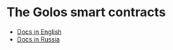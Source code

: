# The Golos smart contracts

* [Docs in English](developers/contracts/golos_contracts/golos_contracts-en.md)
* [Docs in Russia](developers/contracts/golos_contracts/golos_contracts-ru.md)

  